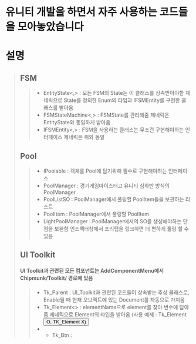 # 유니티 개발을 하면서 자주 사용하는 코드들을 모아놓았습니다


# 설명
> ## FSM
>> * EntityState<,> : 모든 FSM의 State는 이 클래스를 상속받아야함
>>                    제네릭으로 State를 정의한 Enum의 타입과 IFSMEntity를 구현한 클래스를 받아옴
>> * FSMStateMachine<,> : FSMState를 관리해줌
>>                        제네릭은 EntityState와 동일하게 받아옴
>> * IFSMEntity<,> : FSM을 사용하는 클래스는 무조건 구현해야하는 인터페이스
>>                   제네릭은 위와 동일
> ## Pool
>> * IPoolable : 객체를 Pool에 담기위해 필수로 구현해야하는 인터페이스
>> * PoolManager : 경기게임마이스터고 유니티 심화반 방식의 PoolManager
>> * PoolListSO : PoolManager에서 풀링할 PoolItem들을 보관하는 리스트
>> * PoolItem : PoolManager에서 풀링할 PoolItem
>> * LightPoolManager : PoolManager에서의 SO를 생성해야하는 단점을 보완함 
>>                      인스펙터창에서 프리팹을 링크하면 더 편하게 풀링 할 수 있음
> ## UI Toolkit
> #### UI Toolkit과 관련된 모든 컴포넌트는 AddComponentMenu에서 Chipmunk/Toolkit/ 경로에 있음
>> * Tk_Parent : UI_Toolkit과 관련된 코드들이 상속받는 추상 클래스로,
>>               Enable될 때 현재 오브젝트에 있는 Document를 자동으로 가져옴
>> * Tk_Element<> : elementName으로 element를 찾아 변수에 담아줌
>>                  제네릭으로 Element의 타입을 받아옴 (사용 예제 : Tk_Element<Button> O, TK_Element<ScriptableObject> X)
>> * * Tk_Btn :  
>